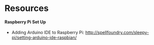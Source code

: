 # Resources

#### Raspberry Pi Set Up





* Adding Arduino IDE to Raspberry Pi: http://spellfoundry.com/sleepy-pi/setting-arduino-ide-raspbian/
